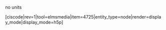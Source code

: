 no units

[ciscode|rev=1|tool=elmsmedia|item=4725|entity_type=node|render=display_mode|display_mode=h5p]